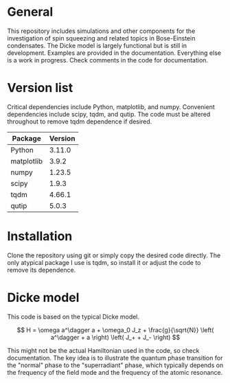 # General
This repository includes simulations and other components for the investigation of spin squeezing and related topics in Bose-Einstein condensates. The Dicke model is largely functional but is still in development. Examples are provided in the documentation. Everything else is a work in progress. Check comments in the code for documentation.

# Version list
Critical dependencies include Python, matplotlib, and numpy. Convenient dependencies include scipy, tqdm, and qutip. The code must be altered throughout to remove tqdm dependence if desired.

| Package    | Version  |
|------------|----------|
| Python     | 3.11.0   |
| matplotlib | 3.9.2    |
| numpy      | 1.23.5   |
| scipy      | 1.9.3    |
| tqdm       | 4.66.1   |
| qutip      | 5.0.3    |

# Installation
Clone the repository using git or simply copy the desired code directly. The only atypical package I use is tqdm, so install it or adjust the code to remove its dependence.

# Dicke model
This code is based on the typical Dicke model.

$$
H = \omega a^\dagger a + \omega_0 J_z + \frac{g}{\sqrt{N}} \left( a^\dagger + a \right) \left( J_+ + J_- \right)
$$

This might not be the actual Hamiltonian used in the code, so check documentation. The key idea is to illustrate the quantum phase transition for the "normal" phase to the "superradiant" phase, which typically depends on the frequency of the field mode and the frequency of the atomic resonance.
